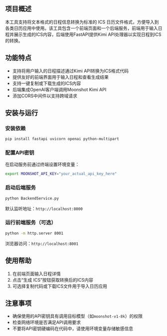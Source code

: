 ## 项目概述
本工具支持将文本格式的日程信息转换为标准的 ICS 日历文件格式，方便导入到各类日历应用中使用。该工具包含一个前端页面和一个后端服务，前端用于输入日程并展示生成的ICS内容，后端使用FastAPI提供Kimi API处理器以实现日程到ICS的转换。

## 功能特点
- 支持将用户输入的日程描述通过Kimi API转换为ICS格式代码
- 提供友好的前端界面用于输入日程和查看生成结果
- 支持一键复制或下载生成的ICS内容
- 后端集成OpenAI客户端调用Moonshot Kimi API
- 添加CORS中间件以支持跨域请求

## 安装与运行
### 安装依赖
```bash
pip install fastapi uvicorn openai python-multipart
```

### 配置API密钥
在启动服务前通过终端设置环境变量：
```bash
export MOONSHOT_API_KEY="your_actual_api_key_here"
```

### 启动后端服务
```bash
python BackendService.py
```
默认监听地址：`http://localhost:8000`

### 运行前端服务（可选）
```bash
python -m http.server 8001
```
浏览器访问：`http://localhost:8001`

## 使用帮助
1. 在前端页面输入日程详情
2. 点击“生成 ICS”按钮获取转换后的ICS内容
3. 可选择复制代码或下载ICS文件用于导入日历应用

## 注意事项
- 确保使用的API密钥具有调用目标模型（如`moonshot-v1-8k`）的权限
- 检查网络环境是否满足API调用要求
- 不要将API密钥硬编码在代码中，请使用环境变量存储敏感信息